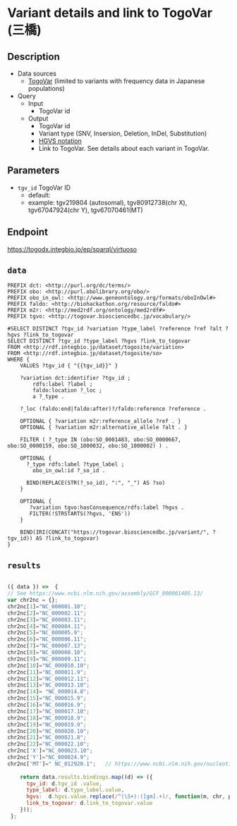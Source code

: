 # Variant details and link to TogoVar  (三橋)

## Description

- Data sources
    -  [TogoVar](https://togovar.biosciencedbc.jp/?) (limited to variants with frequency data in Japanese populations)
- Query
    - Input
        - TogoVar id
    - Output
        -  TogoVar id
        -  Variant type (SNV, Insersion, Deletion, InDel, Substitution) 
        -  [HGVS notation](https://varnomen.hgvs.org/bg-material/simple/)
        -  Link to TogoVar. See details about each variant in TogoVar.

## Parameters

* `tgv_id` TogoVar ID
  * default: 
  * example: tgv219804 (autosomal), tgv80912738(chr X), tgv67047924(chr Y), tgv67070461(MT)

## Endpoint

https://togodx.integbio.jp/ep/sparql/virtuoso

## `data`

```sparql
PREFIX dct: <http://purl.org/dc/terms/>
PREFIX obo: <http://purl.obolibrary.org/obo/>
PREFIX obo_in_owl: <http://www.geneontology.org/formats/oboInOwl#>
PREFIX faldo: <http://biohackathon.org/resource/faldo#>
PREFIX m2r: <http://med2rdf.org/ontology/med2rdf#>
PREFIX tgvo: <http://togovar.biosciencedbc.jp/vocabulary/>

#SELECT DISTINCT ?tgv_id ?variation ?type_label ?reference ?ref ?alt ?hgvs ?link_to_togovar
SELECT DISTINCT ?tgv_id ?type_label ?hgvs ?link_to_togovar
FROM <http://rdf.integbio.jp/dataset/togosite/variation>
FROM <http://rdf.integbio.jp/dataset/togosite/so>
WHERE {
    VALUES ?tgv_id { "{{tgv_id}}" }

    ?variation dct:identifier ?tgv_id ;
        rdfs:label ?label ;
        faldo:location ?_loc ;
        a ?_type .

    ?_loc (faldo:end|faldo:after)?/faldo:reference ?reference .

    OPTIONAL { ?variation m2r:reference_allele ?ref . }
    OPTIONAL { ?variation m2r:alternative_allele ?alt . }

    FILTER ( ?_type IN (obo:SO_0001483, obo:SO_0000667, obo:SO_0000159, obo:SO_1000032, obo:SO_1000002) ) .

    OPTIONAL {
      ?_type rdfs:label ?type_label ;
        obo_in_owl:id ?_so_id .

      BIND(REPLACE(STR(?_so_id), ":", "_") AS ?so)
    }

    OPTIONAL {
       ?variation tgvo:hasConsequence/rdfs:label ?hgvs .
       FILTER(!STRSTARTS(?hgvs, 'ENS'))
    }
  
    BIND(IRI(CONCAT("https://togovar.biosciencedbc.jp/variant/", ?tgv_id)) AS ?link_to_togovar)
}
```

## `results`
```javascript

({ data }) =>  {
// See https://www.ncbi.nlm.nih.gov/assembly/GCF_000001405.13/
var chr2nc = {};
chr2nc[1]="NC_000001.10";
chr2nc[2]="NC_000002.11";
chr2nc[3]="NC_000003.11";
chr2nc[4]="NC_000004.11";
chr2nc[5]="NC_000005.9";
chr2nc[6]="NC_000006.11";
chr2nc[7]="NC_000007.13";
chr2nc[8]="NC_000008.10";
chr2nc[9]="NC_000009.11";
chr2nc[10]="NC_000010.10";
chr2nc[11]="NC_000011.9";
chr2nc[12]="NC_000012.11";
chr2nc[13]="NC_000013.10";
chr2nc[14]= "NC_000014.8";
chr2nc[15]="NC_000015.9";
chr2nc[16]="NC_000016.9";
chr2nc[17]="NC_000017.10";
chr2nc[18]="NC_000018.9";
chr2nc[19]="NC_000019.9";
chr2nc[20]="NC_000020.10";
chr2nc[21]="NC_000021.8";
chr2nc[22]="NC_000022.10";
chr2nc['X']="NC_000023.10";
chr2nc['Y']="NC_000024.9";
chr2nc['MT']=" NC_012920.1";   // https://www.ncbi.nlm.nih.gov/nucleotide/NC_012920.1
  
    return data.results.bindings.map((d) => ({
      tgv_id: d.tgv_id .value,
      type_label: d.type_label.value,
      hgvs:  d.hgvs.value.replace(/^(\S+):([gm].+)/, function(m, chr, pos_allele){ return chr2nc[chr] + ":" + pos_allele; }),
      link_to_togovar: d.link_to_togovar.value
    }));
 };
```